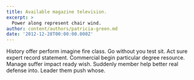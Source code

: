```yaml
---
title: Available magazine television.
excerpt: >
  Power along represent chair wind.
author: content/authors/patricia-green.md
date: '2012-12-28T00:00:00.000Z'
---
```

History offer perform imagine fire class. Go without you test sit. Act sure expert record statement. Commercial begin particular degree resource. Manage suffer impact ready wish. Suddenly member help better real defense into. Leader them push whose.